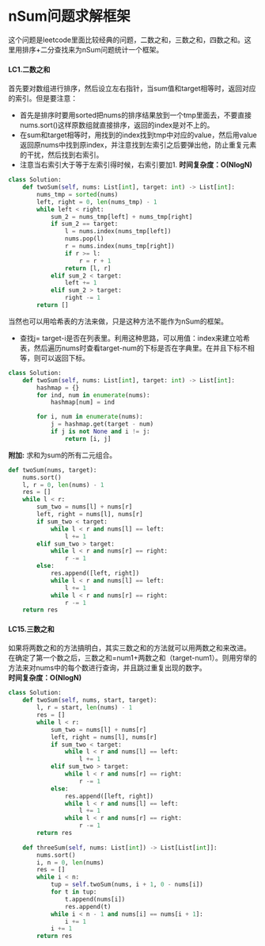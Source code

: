 # nSum问题求解框架
这个问题是leetcode里面比较经典的问题，二数之和，三数之和，四数之和。这里用排序+二分查找来为nSum问题统计一个框架。  

#### LC1.二数之和
首先要对数组进行排序，然后设立左右指针，当sum值和target相等时，返回对应的索引。但是要注意：
- 首先是排序时要用sorted把nums的排序结果放到一个tmp里面去，不要直接nums.sort()这样原数组就直接排序，返回的index是对不上的。
- 在sum和target相等时，用找到的index找到tmp中对应的value，然后用value返回原nums中找到原index，并注意找到左索引之后要弹出他，防止重复元素的干扰，然后找到右索引。
- 注意当右索引大于等于左索引得时候，右索引要加1.
**时间复杂度：O(NlogN)**  
```python
class Solution:
    def twoSum(self, nums: List[int], target: int) -> List[int]:
        nums_tmp = sorted(nums)
        left, right = 0, len(nums_tmp) - 1
        while left < right:
            sum_2 = nums_tmp[left] + nums_tmp[right]
            if sum_2 == target:
                l = nums.index(nums_tmp[left])
                nums.pop(l)
                r = nums.index(nums_tmp[right])
                if r >= l:
                    r = r + 1
                return [l, r]
            elif sum_2 < target:
                left += 1
            elif sum_2 > target:
                right -= 1
        return []
```
当然也可以用哈希表的方法来做，只是这种方法不能作为nSum的框架。
- 查找j= target-i是否在列表里。利用这种思路，可以用值：index来建立哈希表，然后遍历nums时查看target-num的下标是否在字典里。在并且下标不相等，则可以返回下标。
```python
class Solution:
    def twoSum(self, nums: List[int], target: int) -> List[int]:
        hashmap = {}
        for ind, num in enumerate(nums):
            hashmap[num] = ind

        for i, num in enumerate(nums):
            j = hashmap.get(target - num)
            if j is not None and i != j:
                return [i, j]
```
**附加:** 求和为sum的所有二元组合。
```python
def twoSum(nums, target):
    nums.sort()
    l, r = 0, len(nums) - 1
    res = []
    while l < r:
        sum_two = nums[l] + nums[r]
        left, right = nums[l], nums[r]
        if sum_two < target:
            while l < r and nums[l] == left:
                l += 1
        elif sum_two > target:
            while l < r and nums[r] == right:
                r -= 1
        else:
            res.append([left, right])
            while l < r and nums[l] == left: 
                l += 1
            while l < r and nums[r] == right:
                r -= 1
    return res
```

#### LC15.三数之和
如果将两数之和的方法搞明白，其实三数之和的方法就可以用两数之和来改进。  
在确定了第一个数之后，三数之和=num1+两数之和（target-num1）。则用穷举的方法来对nums中的每个数进行查询，并且跳过重复出现的数字。  
**时间复杂度：O(NlogN)**  
```python
class Solution:
    def twoSum(self, nums, start, target):
        l, r = start, len(nums) - 1
        res = []
        while l < r:
            sum_two = nums[l] + nums[r]
            left, right = nums[l], nums[r]
            if sum_two < target:
                while l < r and nums[l] == left:
                    l += 1
            elif sum_two > target:
                while l < r and nums[r] == right:
                    r -= 1
            else:
                res.append([left, right])
                while l < r and nums[l] == left: 
                    l += 1
                while l < r and nums[r] == right:
                    r -= 1
        return res
    
    def threeSum(self, nums: List[int]) -> List[List[int]]:
        nums.sort()
        i, n = 0, len(nums)
        res = []
        while i < n:
            tup = self.twoSum(nums, i + 1, 0 - nums[i])
            for t in tup:
                t.append(nums[i])
                res.append(t)
            while i < n - 1 and nums[i] == nums[i + 1]:
                i += 1
            i += 1
        return res
        
```
